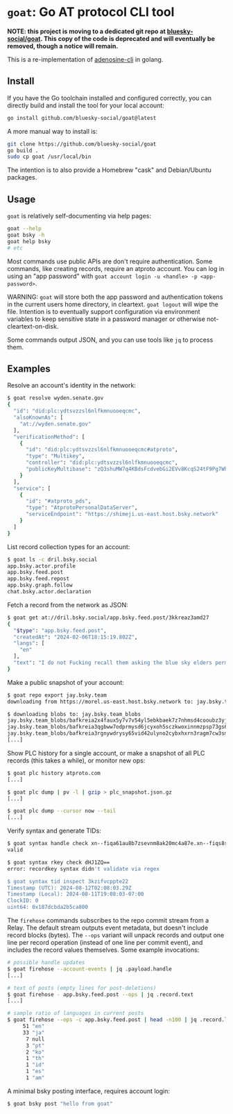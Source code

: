 `goat`: Go AT protocol CLI tool
===============================

**NOTE: this project is moving to a dedicated git repo at [bluesky-social/goat](https://github.com/bluesky-social/goat). This copy of the code is deprecated and will eventually be removed, though a notice will remain.**


This is a re-implementation of [adenosine-cli](https://gitlab.com/bnewbold/adenosine/-/tree/main/adenosine-cli?ref_type=heads) in golang.


## Install

If you have the Go toolchain installed and configured correctly, you can directly build and install the tool for your local account:

```bash
go install github.com/bluesky-social/goat@latest
```

A more manual way to install is:

```bash
git clone https://github.com/bluesky-social/goat
go build .
sudo cp goat /usr/local/bin
```

The intention is to also provide a Homebrew "cask" and Debian/Ubuntu packages.


## Usage

`goat` is relatively self-documenting via help pages:

```bash
goat --help
goat bsky -h
goat help bsky
# etc
```

Most commands use public APIs are don't require authentication. Some commands, like creating records, require an atproto account. You can log in using an "app password" with `goat account login -u <handle> -p <app-password>`.

WARNING: `goat` will store both the app password and authentication tokens in the current users home directory, in cleartext. `goat logout` will wipe the file. Intention is to eventually support configuration via environment variables to keep sensitive state in a password manager or otherwise not-cleartext-on-disk.

Some commands output JSON, and you can use tools like `jq` to process them.

## Examples

Resolve an account's identity in the network:

```bash
$ goat resolve wyden.senate.gov
{
  "id": "did:plc:ydtsvzzsl6nlfkmnuooeqcmc",
  "alsoKnownAs": [
    "at://wyden.senate.gov"
  ],
  "verificationMethod": [
    {
      "id": "did:plc:ydtsvzzsl6nlfkmnuooeqcmc#atproto",
      "type": "Multikey",
      "controller": "did:plc:ydtsvzzsl6nlfkmnuooeqcmc",
      "publicKeyMultibase": "zQ3shuMW7q4KBdsFcdvebGi2EVv8KcqS24tF9Pg7Wh5NLB2NM"
    }
  ],
  "service": [
    {
      "id": "#atproto_pds",
      "type": "AtprotoPersonalDataServer",
      "serviceEndpoint": "https://shimeji.us-east.host.bsky.network"
    }
  ]
}
```

List record collection types for an account:

```bash
$ goat ls -c dril.bsky.social
app.bsky.actor.profile
app.bsky.feed.post
app.bsky.feed.repost
app.bsky.graph.follow
chat.bsky.actor.declaration
```

Fetch a record from the network as JSON:

```bash
$ goat get at://dril.bsky.social/app.bsky.feed.post/3kkreaz3amd27
{
  "$type": "app.bsky.feed.post",
  "createdAt": "2024-02-06T18:15:19.802Z",
  "langs": [
    "en"
  ],
  "text": "I do not Fucking recall them asking the blue sky elders permission to open registration to commoners ."
}
```

Make a public snapshot of your account:

```bash
$ goat repo export jay.bsky.team
downloading from https://morel.us-east.host.bsky.network to: jay.bsky.team.20240811183155.car

$ downloading blobs to: jay.bsky.team_blobs
jay.bsky.team_blobs/bafkreia2x4faux5y7v7v54yl5ebkbaek7z7nhmsd4cooubz3yj4zox34cq	downloaded
jay.bsky.team_blobs/bafkreia3qgbww7odprmysd6jcyxoh5sczkwoxinnmzpsp73gs623fqfm3a	downloaded
jay.bsky.team_blobs/bafkreia3rgnywdrysy65vid42ulyno2cybxhxrn3ragm7cw3smmsxzvbs4	downloaded
[...]
```

Show PLC history for a single account, or make a snapshot of all PLC records (this takes a while), or monitor new ops:

```bash
$ goat plc history atproto.com
[...]

$ goat plc dump | pv -l | gzip > plc_snapshot.json.gz
[...]

$ goat plc dump --cursor now --tail
[...]
```

Verify syntax and generate TIDs:

```bash
$ goat syntax handle check xn--fiqa61au8b7zsevnm8ak20mc4a87e.xn--fiqs8s
valid

$ goat syntax rkey check dHJ1ZQ==
error: recordkey syntax didn't validate via regex

$ goat syntax tid inspect 3kzifvcppte22
Timestamp (UTC): 2024-08-12T02:08:03.29Z
Timestamp (Local): 2024-08-11T19:08:03-07:00
ClockID: 0
uint64: 0x187dcbda2b5ca800
```

The `firehose` commands subscribes to the repo commit stream from a Relay. The default stream outputs event metadata, but doesn't include record blocks (bytes). The `--ops` variant will unpack records and output one line per record operation (instead of one line per commit event), and includes the record values themselves. Some example invocations:

```bash
# possible handle updates
$ goat firehose --account-events | jq .payload.handle
[...]

# text of posts (empty lines for post-deletions)
$ goat firehose - app.bsky.feed.post --ops | jq .record.text
[...]

# sample ratio of languages in current posts
$ goat firehose --ops -c app.bsky.feed.post | head -n100 | jq .record.langs[0] -c | sort | uniq -c | sort -nr
     51 "en"
     33 "ja"
      7 null
      3 "pt"
      2 "ko"
      1 "th"
      1 "id"
      1 "es"
      1 "am"
```

A minimal bsky posting interface, requires account login:

```bash
$ goat bsky post "hello from goat"
```
